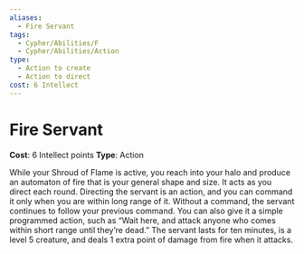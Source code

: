 ```yaml
---
aliases:
  - Fire Servant
tags:
  - Cypher/Abilities/F
  - Cypher/Abilities/Action
type:
  - Action to create
  - Action to direct
cost: 6 Intellect
---
```


# Fire Servant

**Cost**: 6 Intellect points
**Type**: Action

While your Shroud of Flame is active, you reach into your halo and produce an automaton of fire that is your general shape and size. It acts as you direct each round. Directing the servant is an action, and you can command it only when you are within long range of it. Without a command, the servant continues to follow your previous command. You can also give it a simple programmed action, such as “Wait here, and attack anyone who comes within short range until they’re dead.” The servant lasts for ten minutes, is a level 5 creature, and deals 1 extra point of damage from fire when it attacks.
